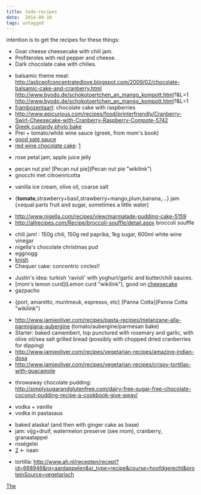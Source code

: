 ```yaml
---
title: todo-recipes
date:  2014-09-10
tags: untagged
---
```

intention is to get the recipes for these things:

-   Goat cheese cheesecake with chili jam.
-   Profiteroles with red pepper and cheese.
-   Dark chocolate cake with chilies.

<!-- -->

-   balsamic theme meal:
    <http://asliceofconcentratedlove.blogspot.com/2009/02/chocolate-balsamic-cake-and-cranberry.html>
    <http://www.byodo.de/schokotoertchen_an_mango_kompott.html>?&L=1
    <http://www.byodo.de/schokotoertchen_an_mango_kompott.html>?&L=1
-   [frambozentaart](Chocolate_raspberry_cake "wikilink"): chocolate
    cake with raspberries
-   <http://www.epicurious.com/recipes/food/printerfriendly/Cranberry-Swirl-Cheesecake-with-Cranberry-Raspberry-Compote-5742>
-   [Greek custardy phylo bake](Recipes:Galatopita "wikilink")
-   Prei + tomato/white wine sauce (greek, from mom's book)
-   [good saté sauce](Satésaus "wikilink")
-   [red wine chocolate cake](Recipes:Red_wine_cake "wikilink"):
    [1](http://smittenkitchen.com/2011/09/red-wine-chocolate-cake/)

<!-- -->

-   rose petal jam, apple juice jelly

<!-- -->

-   pecan nut pie! [Pecan nut pie](Pecan nut pie "wikilink")
-   gnocchi met citroenricotta

<!-- -->

-   vanilla ice cream, olive oil, coarse salt

<!-- -->

-   {**tomato**,strawberry+basil,strawberry+mango,plum,banana,...} jam
    (±equal parts fruit and sugar, sometimes a little water)

<!-- -->

-   <http://www.nigella.com/recipes/view/marmalade-pudding-cake-5159>
-   <http://allrecipes.com/Recipe/broccoli-souffle/detail.aspx> broccoli
    souffle

<!-- -->

-   chili jam! : 150g chili, 150g red paprika, 1kg sugar, 600ml white
    wine vinegar
-   nigella's chocolate christmas pud
-   eggnogg
-   [knish](http://www.joepastry.com/2009/the_tradish_knish/)
-   Chequer cake: concentric circles!!

<!-- -->

-   Justin's idea: turkish 'ravioli' with yoghurt/garlic and
    butter/chili sauces.
-   [mom's lemon curd](Lemon curd "wikilink"), good on
    [cheesecake](cheesecake "wikilink")
-   gazpacho

<!-- -->

-   {port, amaretto, muntmeuk, espresso, etc} [Panna
    Cotta](Panna Cotta "wikilink")

<!-- -->

-   <http://www.jamieoliver.com/recipes/pasta-recipes/melanzane-alla-parmigiana-aubergine>
    (tomato/aubergine/parmesan bake)
-   Starter: baked camembert, top punctured with rosemary and garlic,
    with olive oil/sea salt grilled bread (possibly with chopped dried
    cranberries for dipping)
-   <http://www.jamieoliver.com/recipes/vegetarian-recipes/amazing-indian-dosa>
-   <http://www.jamieoliver.com/recipes/vegetarian-recipes/crispy-tortillas-with-guacamole>

<!-- -->

-   throwaway chocolate pudding:
    <http://simplysugarandglutenfree.com/dairy-free-sugar-free-chocolate-coconut-pudding-recipe-a-cookbook-give-away/>

<!-- -->

-   vodka + vanille
-   vodka in pastasaus

<!-- -->

-   baked alaska! (and then with ginger cake as base)
-   jam: vijg+druif, watermelon preserve (see mom), cranberry,
    granaatappel
-   roségelei
-   [2](http://www.bbcgoodfood.com/recipes/2064/flatbread) \<- naan

<!-- -->

-   tortilla:
    <http://www.ah.nl/recepten/recept?id=668946&rq=aardappelen&sr_type=recipe&course=hoofdgerecht&proteinSource=vegetarisch>

[ The](Category:Recipes "wikilink")

